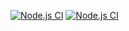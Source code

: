 [![Node.js CI](https://github.com/gaheeyoon/actions/actions/workflows/node.js.yml/badge.svg)](https://github.com/gaheeyoon/actions/actions/workflows/node.js.yml)
[![Node.js CI](https://github.com/kyuoummi/actions/actions/workflows/node.js.yml/badge.svg)](https://github.com/kyuoummi/actions/actions/workflows/node.js.yml)

